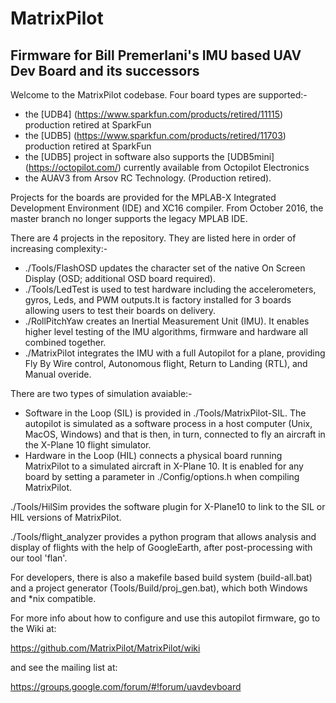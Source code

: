# MatrixPilot 
## Firmware for Bill Premerlani's IMU based UAV Dev Board and its successors

Welcome to the MatrixPilot codebase. Four board types are supported:-
* the [UDB4] (https://www.sparkfun.com/products/retired/11115) production retired at SparkFun 
* the [UDB5] (https://www.sparkfun.com/products/retired/11703) production retired at SparkFun
* the [UDB5] project in software also supports the [UDB5mini] (https://octopilot.com/) currently available from Octopilot Electronics
* the AUAV3 from Arsov RC Technology. (Production retired).

Projects for the boards are provided for the MPLAB-X Integrated Development Environment (IDE) and XC16 compiler. From October 2016, the master branch no longer supports the legacy MPLAB IDE.

There are 4 projects in the repository. They are listed here in order of increasing complexity:-

* ./Tools/FlashOSD updates the character set of the native On Screen Display (OSD; additional OSD board required). 
* ./Tools/LedTest is used to test hardware including the accelerometers, gyros, Leds, and PWM outputs.It is factory installed for 3 boards allowing users to test their boards on delivery.
* ./RollPitchYaw creates an Inertial Measurement Unit (IMU). It  enables higher level testing of the IMU algorithms, firmware and hardware all combined together.
* ./MatrixPilot integrates the IMU with a full Autopilot for a plane, providing Fly By Wire control, Autonomous flight, Return to Landing (RTL), and Manual overide. 

There are two types of simulation avaiable:-
* Software in the Loop (SIL) is provided in ./Tools/MatrixPilot-SIL. The autopilot is simulated as a software process in a host computer (Unix, MacOS, Windows) and that is then, in turn, connected to fly an aircraft in the X-Plane 10 flight simulator.
* Hardware in the Loop (HIL) connects a physical board running MatrixPilot to a simulated aircraft in X-Plane 10. It is enabled for any board by setting a parameter in ./Config/options.h when compiling MatrixPilot. 

./Tools/HilSim provides the software plugin for X-Plane10 to link to the SIL or HIL versions of MatrixPilot. 

./Tools/flight_analyzer provides a python program that allows analysis and display of flights with the help of GoogleEarth, after post-processing with our tool 'flan'.

For developers, there is also a makefile based build system (build-all.bat) and a project generator (Tools/Build/proj_gen.bat), which both Windows and *nix compatible.

For more info about how to configure and use this autopilot firmware, go to the Wiki at:

   https://github.com/MatrixPilot/MatrixPilot/wiki

and see the mailing list at:

   https://groups.google.com/forum/#!forum/uavdevboard
